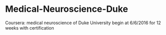 # Medical-Neuroscience-Duke
Coursera: medical neuroscience of Duke University
begin at 6/6/2016 for 12 weeks with certification
